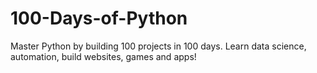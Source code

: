 # 100-Days-of-Python
Master Python by building 100 projects in 100 days. Learn data science, automation, build websites, games and apps!
